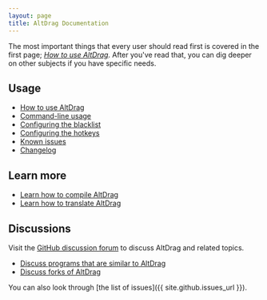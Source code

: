 ```yaml
---
layout: page
title: AltDrag Documentation
---
```


The most important things that every user should read first is covered in the first page; _[How to use AltDrag](usage.html)_. After you've read that, you can dig deeper on other subjects if you have specific needs.

## Usage

- [How to use AltDrag](usage.html)
- [Command-line usage](command-line.html)
- [Configuring the blacklist](blacklist.html)
- [Configuring the hotkeys](hotkeys.html)
- [Known issues](known-issues.html)
- [Changelog](changelog.html)

## Learn more

- [Learn how to compile AltDrag](build.html)
- [Learn how to translate AltDrag](translate.html)

## Discussions

Visit the [GitHub discussion forum](https://github.com/stefansundin/altdrag/discussions) to discuss AltDrag and related topics.

- [Discuss programs that are similar to AltDrag](https://github.com/stefansundin/altdrag/discussions/127)
- [Discuss forks of AltDrag](https://github.com/stefansundin/altdrag/discussions/128)

You can also look through [the list of issues]({{ site.github.issues_url }}).
